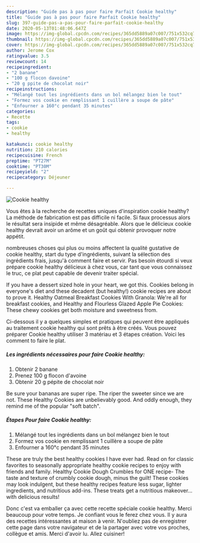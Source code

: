 ```yaml
---
description: "Guide pas à pas pour faire Parfait Cookie healthy"
title: "Guide pas à pas pour faire Parfait Cookie healthy"
slug: 397-guide-pas-a-pas-pour-faire-parfait-cookie-healthy
date: 2020-05-13T01:48:06.647Z
image: https://img-global.cpcdn.com/recipes/365dd5889a07c007/751x532cq70/cookie-healthy-photo-principale-de-la-recette.jpg
thumbnail: https://img-global.cpcdn.com/recipes/365dd5889a07c007/751x532cq70/cookie-healthy-photo-principale-de-la-recette.jpg
cover: https://img-global.cpcdn.com/recipes/365dd5889a07c007/751x532cq70/cookie-healthy-photo-principale-de-la-recette.jpg
author: Jerome Cox
ratingvalue: 3.5
reviewcount: 14
recipeingredient:
- "2 banane"
- "100 g flocon davoine"
- "20 g ppite de chocolat noir"
recipeinstructions:
- "Mélangé tout les ingrédients dans un bol mélangez bien le tout"
- "Formez vos cookie en remplissant 1 cuillère a soupe de pâte"
- "Enfourner a 160°c pendant 35 minutes"
categories:
- Recette
tags:
- cookie
- healthy

katakunci: cookie healthy 
nutrition: 210 calories
recipecuisine: French
preptime: "PT27M"
cooktime: "PT30M"
recipeyield: "2"
recipecategory: Déjeuner

---
```



![Cookie healthy](https://img-global.cpcdn.com/recipes/365dd5889a07c007/751x532cq70/cookie-healthy-photo-principale-de-la-recette.jpg)

Vous êtes à la recherche de recettes uniques d'inspiration cookie healthy? La méthode de fabrication est pas difficile ni facile. Si faux processus alors le résultat sera insipide et même désagréable. Alors que le délicieux cookie healthy devrait avoir un arôme et un goût qui obtenir provoquer notre appétit.

nombreuses choses qui plus ou moins affectent la qualité gustative de cookie healthy, start du type d'ingrédients, suivant la sélection des ingrédients frais, jusqu'à comment faire et servir. Pas besoin étourdi si veux prépare cookie healthy délicieux à chez vous, car tant que vous connaissez le truc, ce plat peut capable de devenir traiter spécial.

If you have a dessert sized hole in your heart, we got this. Cookies belong in everyone&#39;s diet and these decadent (but healthy!) cookie recipes are about to prove it. Healthy Oatmeal Breakfast Cookies With Granola: We&#39;re all for breakfast cookies, and Healthy and Flourless Glazed Apple Pie Cookies: These chewy cookies get both moisture and sweetness from.


Ci-dessous il y a quelques simples et pratiques qui peuvent être appliqués au traitement cookie healthy qui sont prêts à être créés. Vous pouvez préparer Cookie healthy utiliser 3 matériau et 3 étapes création. Voici les comment to faire le plat.

<!--inarticleads1-->

##### Les ingrédients nécessaires pour faire Cookie healthy:

1. Obtenir 2 banane
1. Prenez 100 g flocon d&#39;avoine
1. Obtenir 20 g pépite de chocolat noir


Be sure your bananas are super ripe. The riper the sweeter since we are not. These Healthy Cookies are unbelievably good. And oddly enough, they remind me of the popular &#34;soft batch&#34;. 

<!--inarticleads2-->

##### Étapes Pour faire Cookie healthy:

1. Mélangé tout les ingrédients dans un bol mélangez bien le tout
1. Formez vos cookie en remplissant 1 cuillère a soupe de pâte
1. Enfourner a 160°c pendant 35 minutes


These are truly the best healthy cookies I have ever had. Read on for classic favorites to seasonally appropriate healthy cookie recipes to enjoy with friends and family. Healthy Cookie Dough Crumbles for ONE recipe- The taste and texture of crumbly cookie dough, minus the guilt! These cookies may look indulgent, but these healthy recipes feature less sugar, lighter ingredients, and nutritious add-ins. These treats get a nutritious makeover… with delicious results! 


Donc c'est va emballer ça avec cette recette spéciale cookie healthy. Merci beaucoup pour votre temps. Je confiant vous le ferez chez vous. Il y aura des recettes  intéressantes at maison à venir. N'oubliez pas de enregistrer cette page dans votre navigateur et de la partager avec votre vos proches, collègue et amis. Merci d'avoir lu. Allez cuisiner!
